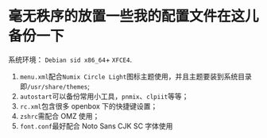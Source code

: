# 毫无秩序的放置一些我的配置文件在这儿备份一下

系统环境：
`Debian sid x86_64`+ `XFCE4`.

1. `menu.xml`配合`Numix Circle Light`图标主题使用，并且主题要装到系统目录即`/usr/share/themes`;
2. `autostart`可以备份常用小工具，`pnmix`、`clpiit`等等；
3. `rc.xml`包含很多 openbox 下的快捷键设置；
4. `zshrc`需配合 OMZ 使用；
5. `font.conf`最好配合 Noto Sans CJK SC 字体使用